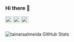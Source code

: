 ### Hi there 👋

<a target="_blank" href="https://www.linkedin.com/in/tainara-campos/">
  <img align="left" alt="LinkdeIN" width="22px" src="https://cdn.jsdelivr.net/npm/simple-icons@v3/icons/linkedin.svg" />
</a>

<a target="_blank" href="https://www.instagram.com/tainara_campos/">
  <img align="left" alt="Instagram" width="22px" src="https://imagepng.org/wp-content/uploads/2017/08/instagram-icone-icon-1.png" />
</a>

<a target="_blank" href="mailto:tainara.campos@hotmail.com">
  <img align="left" alt="Gmail" width="22px" src="https://cdn.jsdelivr.net/npm/simple-icons@v3/icons/gmail.svg" />
</a>
<br><br>



![tainaraalmeida GitHub Stats](https://github-readme-stats.vercel.app/api?username=tainaraalmeida&show_icons=true&theme=radical)
<!--
**tainaraalmeida/tainaraalmeida** is a ✨ _special_ ✨ repository because its `README.md` (this file) appears on your GitHub profile.




- 🔭 I’m currently working on ...
- 🌱 I’m currently learning ...
- 👯 I’m looking to collaborate on ...
- 🤔 I’m looking for help with ...
- 💬 Ask me about ...
- 📫 How to reach me: ...
- 😄 Pronouns: ...
- ⚡ Fun fact: ...
-->
